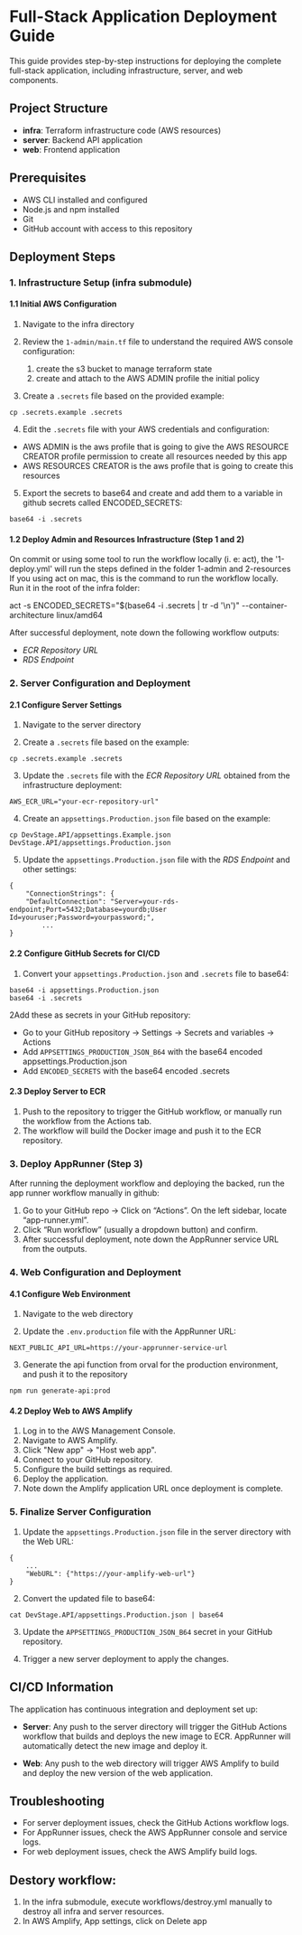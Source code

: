 # Full-Stack Application Deployment Guide

This guide provides step-by-step instructions for deploying the complete full-stack application, including infrastructure, server, and web components.

## Project Structure

- **infra**: Terraform infrastructure code (AWS resources)
- **server**: Backend API application
- **web**: Frontend application

## Prerequisites

- AWS CLI installed and configured
- Node.js and npm installed
- Git
- GitHub account with access to this repository

## Deployment Steps

### 1. Infrastructure Setup (infra submodule)

#### 1.1 Initial AWS Configuration

1. Navigate to the infra directory

2. Review the `1-admin/main.tf` file to understand the required AWS console configuration:
   1. create the s3 bucket to manage terraform state
   2. create and attach to the AWS ADMIN profile the initial policy

3. Create a `.secrets` file based on the provided example:
```
cp .secrets.example .secrets
```

4. Edit the `.secrets` file with your AWS credentials and configuration:

* AWS ADMIN is the aws profile that is going to give the AWS RESOURCE CREATOR profile permission to create all resources needed by this app
* AWS RESOURCES CREATOR is the aws profile that is going to create this resources


5. Export the secrets to base64 and create and add them to a variable in github secrets called ENCODED_SECRETS:

```
base64 -i .secrets
```

#### 1.2 Deploy Admin and Resources Infrastructure (Step 1 and 2)
On commit or using some tool to run the workflow locally (i. e: act), the '1-deploy.yml' will run the steps defined in the folder 1-admin and 2-resources
If you using act on mac, this is the command to run the workflow locally. Run it in the root of the infra folder:

act -s ENCODED_SECRETS="$(base64 -i .secrets | tr -d '\n')" --container-architecture linux/amd64


After successful deployment, note down the following workflow outputs:
- *ECR Repository URL*
- *RDS Endpoint*

### 2. Server Configuration and Deployment

#### 2.1 Configure Server Settings

1. Navigate to the server directory

2. Create a `.secrets` file based on the example:
```
cp .secrets.example .secrets
```

3. Update the `.secrets` file with the *ECR Repository URL* obtained from the infrastructure deployment:
```
AWS_ECR_URL="your-ecr-repository-url"
```

4. Create an `appsettings.Production.json` file based on the example:
```
cp DevStage.API/appsettings.Example.json DevStage.API/appsettings.Production.json
```

5. Update the `appsettings.Production.json` file with the *RDS Endpoint* and other settings:
```
{
    "ConnectionStrings": {
    "DefaultConnection": "Server=your-rds-endpoint;Port=5432;Database=yourdb;User Id=youruser;Password=yourpassword;",
        ...
}
```

#### 2.2 Configure GitHub Secrets for CI/CD

1. Convert your `appsettings.Production.json` and `.secrets` file to base64:
```
base64 -i appsettings.Production.json 
base64 -i .secrets
```

2Add these as secrets in your GitHub repository:
- Go to your GitHub repository → Settings → Secrets and variables → Actions
- Add `APPSETTINGS_PRODUCTION_JSON_B64` with the base64 encoded appsettings.Production.json
- Add `ENCODED_SECRETS` with the base64 encoded .secrets

#### 2.3 Deploy Server to ECR

1. Push to the repository to trigger the GitHub workflow, or manually run the workflow from the Actions tab.
2. The workflow will build the Docker image and push it to the ECR repository.

### 3. Deploy AppRunner (Step 3)

After running the deployment workflow and deploying the backed, run the app runner workflow manually in github:
1. Go to your GitHub repo → Click on “Actions”. On the left sidebar, locate “app-runner.yml”.
2. Click “Run workflow” (usually a dropdown button) and confirm.
3. After successful deployment, note down the AppRunner service URL from the outputs.

### 4. Web Configuration and Deployment

#### 4.1 Configure Web Environment

1. Navigate to the web directory

2. Update the `.env.production` file with the AppRunner URL:
```
NEXT_PUBLIC_API_URL=https://your-apprunner-service-url
```

3. Generate the api function from orval for the production environment, and push it to the repository

```
npm run generate-api:prod
```

#### 4.2 Deploy Web to AWS Amplify

1. Log in to the AWS Management Console.
2. Navigate to AWS Amplify.
3. Click "New app" → "Host web app".
4. Connect to your GitHub repository.
5. Configure the build settings as required.
6. Deploy the application.
7. Note down the Amplify application URL once deployment is complete.

### 5. Finalize Server Configuration

1. Update the `appsettings.Production.json` file in the server directory with the Web URL:
```
{
    ...
    "WebURL": {"https://your-amplify-web-url"}
}
```

2. Convert the updated file to base64:
```
cat DevStage.API/appsettings.Production.json | base64
```

3. Update the `APPSETTINGS_PRODUCTION_JSON_B64` secret in your GitHub repository.

4. Trigger a new server deployment to apply the changes.

## CI/CD Information

The application has continuous integration and deployment set up:

- **Server**: Any push to the server directory will trigger the GitHub Actions workflow that builds and deploys the new image to ECR. AppRunner will automatically detect the new image and deploy it.

- **Web**: Any push to the web directory will trigger AWS Amplify to build and deploy the new version of the web application.

## Troubleshooting

- For server deployment issues, check the GitHub Actions workflow logs.
- For AppRunner issues, check the AWS AppRunner console and service logs.
- For web deployment issues, check the AWS Amplify build logs.


## Destory workflow:
1. In the infra submodule, execute workflows/destroy.yml manually to destroy all infra and server resources.
2. In AWS Amplify, App settings, click on Delete app 
